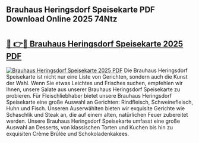 ## Brauhaus Heringsdorf Speisekarte PDF Download Online 2025 74Ntz

# <h2><a href="http://gc69zi.nevu.top/?p=Brauhaus+Heringsdorf+Speisekarte">🔗 👉🔴 Brauhaus Heringsdorf Speisekarte 2025 PDF</a></h2>

[![Brauhaus Heringsdorf Speisekarte 2025 PDF](https://i.imgur.com/dBaPXMq.png)](http://gc69zi.nevu.top/?p=Brauhaus+Heringsdorf+Speisekarte)
Die Brauhaus Heringsdorf Speisekarte ist nicht nur eine Liste von Gerichten, sondern auch die Kunst der Wahl. Wenn Sie etwas Leichtes und Frisches suchen, empfehlen wir Ihnen, unsere Salate aus unserer Brauhaus Heringsdorf Speisekarte zu probieren. Für Fleischliebhaber bietet unsere Brauhaus Heringsdorf Speisekarte eine große Auswahl an Gerichten: Rindfleisch, Schweinefleisch, Huhn und Fisch. Unseren Auserwählten bieten wir exquisite Gerichte wie Schaschlik und Steak an, die auf einem alten, natürlichen Feuer zubereitet werden. Unsere Brauhaus Heringsdorf Speisekarte umfasst eine große Auswahl an Desserts, von klassischen Torten und Kuchen bis hin zu exquisiten Crème Brûlée und Schokoladenkakees.
